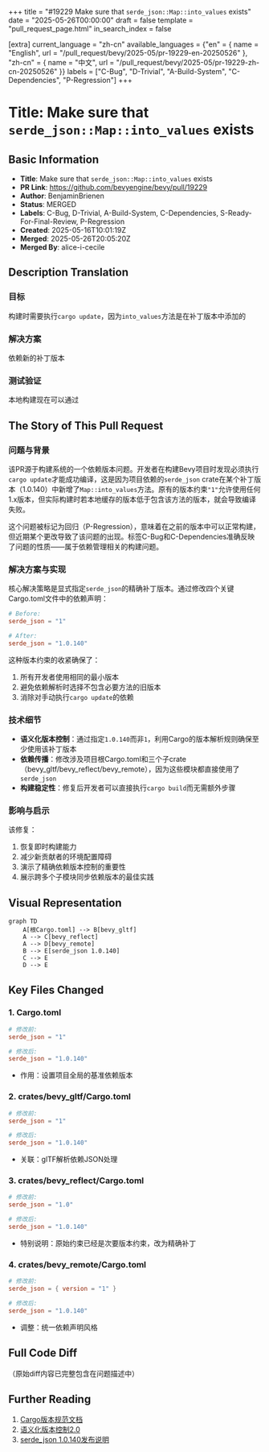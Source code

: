 +++
title = "#19229 Make sure that `serde_json::Map::into_values` exists"
date = "2025-05-26T00:00:00"
draft = false
template = "pull_request_page.html"
in_search_index = false

[extra]
current_language = "zh-cn"
available_languages = {"en" = { name = "English", url = "/pull_request/bevy/2025-05/pr-19229-en-20250526" }, "zh-cn" = { name = "中文", url = "/pull_request/bevy/2025-05/pr-19229-zh-cn-20250526" }}
labels = ["C-Bug", "D-Trivial", "A-Build-System", "C-Dependencies", "P-Regression"]
+++

# Title: Make sure that `serde_json::Map::into_values` exists

## Basic Information
- **Title**: Make sure that `serde_json::Map::into_values` exists
- **PR Link**: https://github.com/bevyengine/bevy/pull/19229
- **Author**: BenjaminBrienen
- **Status**: MERGED
- **Labels**: C-Bug, D-Trivial, A-Build-System, C-Dependencies, S-Ready-For-Final-Review, P-Regression
- **Created**: 2025-05-16T10:01:19Z
- **Merged**: 2025-05-26T20:05:20Z
- **Merged By**: alice-i-cecile

## Description Translation
### 目标
构建时需要执行`cargo update`，因为`into_values`方法是在补丁版本中添加的

### 解决方案
依赖新的补丁版本

### 测试验证
本地构建现在可以通过

## The Story of This Pull Request

### 问题与背景
该PR源于构建系统的一个依赖版本问题。开发者在构建Bevy项目时发现必须执行`cargo update`才能成功编译，这是因为项目依赖的`serde_json` crate在某个补丁版本（1.0.140）中新增了`Map::into_values`方法。原有的版本约束`"1"`允许使用任何1.x版本，但实际构建时若本地缓存的版本低于包含该方法的版本，就会导致编译失败。

这个问题被标记为回归（P-Regression），意味着在之前的版本中可以正常构建，但近期某个更改导致了该问题的出现。标签C-Bug和C-Dependencies准确反映了问题的性质——属于依赖管理相关的构建问题。

### 解决方案与实现
核心解决策略是显式指定`serde_json`的精确补丁版本。通过修改四个关键Cargo.toml文件中的依赖声明：

```toml
# Before:
serde_json = "1"

# After:
serde_json = "1.0.140"
```

这种版本约束的收紧确保了：
1. 所有开发者使用相同的最小版本
2. 避免依赖解析时选择不包含必要方法的旧版本
3. 消除对手动执行`cargo update`的依赖

### 技术细节
- **语义化版本控制**：通过指定`1.0.140`而非`1`，利用Cargo的版本解析规则确保至少使用该补丁版本
- **依赖传播**：修改涉及项目根Cargo.toml和三个子crate（bevy_gltf/bevy_reflect/bevy_remote），因为这些模块都直接使用了`serde_json`
- **构建稳定性**：修复后开发者可以直接执行`cargo build`而无需额外步骤

### 影响与启示
该修复：
1. 恢复即时构建能力
2. 减少新贡献者的环境配置障碍
3. 演示了精确依赖版本控制的重要性
4. 展示跨多个子模块同步依赖版本的最佳实践

## Visual Representation

```mermaid
graph TD
    A[根Cargo.toml] --> B[bevy_gltf]
    A --> C[bevy_reflect] 
    A --> D[bevy_remote]
    B --> E[serde_json 1.0.140]
    C --> E
    D --> E
```

## Key Files Changed

### 1. Cargo.toml
```toml
# 修改前:
serde_json = "1"

# 修改后:
serde_json = "1.0.140"
```
- 作用：设置项目全局的基准依赖版本

### 2. crates/bevy_gltf/Cargo.toml
```toml
# 修改前:
serde_json = "1"

# 修改后:
serde_json = "1.0.140"
```
- 关联：glTF解析依赖JSON处理

### 3. crates/bevy_reflect/Cargo.toml 
```toml
# 修改前:
serde_json = "1.0"

# 修改后:
serde_json = "1.0.140"
```
- 特别说明：原始约束已经是次要版本约束，改为精确补丁

### 4. crates/bevy_remote/Cargo.toml
```toml
# 修改前:
serde_json = { version = "1" }

# 修改后:
serde_json = "1.0.140"
```
- 调整：统一依赖声明风格

## Full Code Diff
（原始diff内容已完整包含在问题描述中）

## Further Reading
1. [Cargo版本规范文档](https://doc.rust-lang.org/cargo/reference/specifying-dependencies.html)
2. [语义化版本控制2.0](https://semver.org/lang/zh-CN/)
3. [serde_json 1.0.140发布说明](https://github.com/serde-rs/json/releases/tag/v1.0.140)